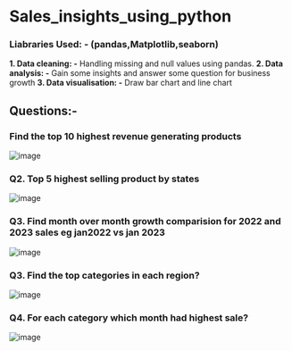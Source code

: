 # Sales_insights_using_python
### Liabraries Used: - (pandas,Matplotlib,seaborn)
**1. Data cleaning: -** Handling missing and null values using pandas.
**2. Data analysis: -** Gain some insights and answer some question for business growth
**3. Data visualisation: -** Draw bar chart and line chart 

## Questions:- 
### Find the top 10 highest revenue generating products
![image](https://github.com/user-attachments/assets/fa52e332-85a7-4ff1-a2e4-646703278cbe)
### Q2. Top 5 highest selling product by states
![image](https://github.com/user-attachments/assets/f4c71139-8219-4e06-b9e4-ed4ac293d919)
### Q3. Find month over month growth comparision for 2022 and 2023 sales eg jan2022 vs jan 2023
![image](https://github.com/user-attachments/assets/0dc8616f-2c60-4e85-98dd-0e12d41896a4)
### Q3. Find the top categories in each region?
![image](https://github.com/user-attachments/assets/0bdb9f9e-15d6-4a0c-af99-4a61f258db79)
### Q4. For each category which month had highest sale?
![image](https://github.com/user-attachments/assets/85ac61d1-34cc-4dc5-9970-66f5388adc48)


